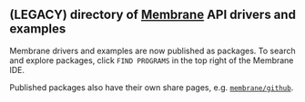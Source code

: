 ## (LEGACY) directory of [Membrane](https://membrane.io/) API drivers and examples

Membrane drivers and examples are now published as packages. To search and explore packages, click `FIND PROGRAMS` in the top right of the Membrane IDE.

Published packages also have their own share pages, e.g. [`membrane/github`](https://membrane.io/share/membrane/github).
